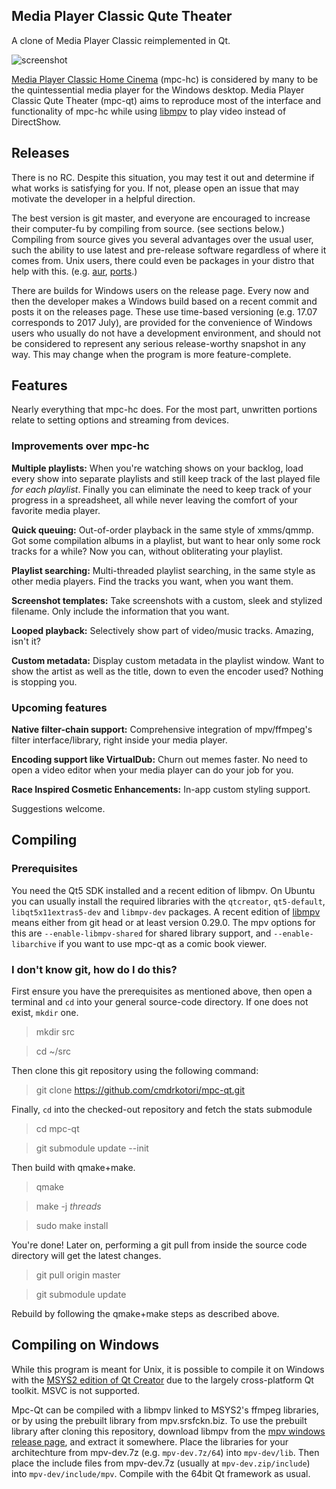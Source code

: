 ## Media Player Classic Qute Theater

A clone of Media Player Classic reimplemented in Qt.

![screenshot]

[Media Player Classic Home Cinema][mpc-hc] (mpc-hc) is considered by many to
be the quintessential media player for the Windows desktop.  Media Player
Classic Qute Theater (mpc-qt) aims to reproduce most of the interface and
functionality of mpc-hc while using [libmpv] to play video instead of
DirectShow.


## Releases

There is no RC.  Despite this situation, you may test it out and determine if
what works is satisfying for you.  If not, please open an issue that may
motivate the developer in a helpful direction.

The best version is git master, and everyone are encouraged to increase their
computer-fu by compiling from source. (see sections below.)  Compiling from
source gives you several advantages over the usual user, such the ability to
use latest and pre-release software regardless of where it comes from.  Unix
users, there could even be packages in your distro that help with this. (e.g.
[aur], [ports].)

There are builds for Windows users on the release page.  Every now and then
the developer makes a Windows build based on a recent commit and posts it on
the releases page.  These use time-based versioning (e.g. 17.07 corresponds to
2017 July), are provided for the convenience of Windows users who usually do
not have a development environment, and should not be considered to represent
any serious release-worthy snapshot in any way.  This may change when the
program is more feature-complete.


## Features

Nearly everything that mpc-hc does.  For the most part, unwritten
portions relate to setting options and streaming from devices.


### Improvements over mpc-hc

**Multiple playlists:**  When you're watching shows on your backlog, load
every show into separate playlists and still keep track of the last played
file *for each playlist*.  Finally you can eliminate the need to keep track of
your progress in a spreadsheet, all while never leaving the comfort of your
favorite media player.

**Quick queuing:**  Out-of-order playback in the same style of xmms/qmmp.
Got some compilation albums in a playlist, but want to hear only some rock
tracks for a while?  Now you can, without obliterating your playlist.

**Playlist searching:**  Multi-threaded playlist searching, in the same style
as other media players.  Find the tracks you want, when you want them.

**Screenshot templates:**  Take screenshots with a custom, sleek and stylized
filename.  Only include the information that you want.

**Looped playback:** Selectively show part of video/music tracks.  Amazing,
isn't it?

**Custom metadata:**  Display custom metadata in the playlist window.  Want to
show the artist as well as the title, down to even the encoder used?  Nothing
is stopping you.


### Upcoming features

**Native filter-chain support:**  Comprehensive integration of mpv/ffmpeg's
filter interface/library, right inside your media player.

**Encoding support like VirtualDub:**  Churn out memes faster.  No need to
open a video editor when your media player can do your job for you.

**Race Inspired Cosmetic Enhancements:**  In-app custom styling support.

Suggestions welcome.


## Compiling

### Prerequisites

You need the Qt5 SDK installed and a recent edition of libmpv.  On Ubuntu you
can usually install the required libraries with the ``qtcreator``,
``qt5-default``, ``libqt5x11extras5-dev`` and ``libmpv-dev`` packages.
A recent edition of [libmpv] means either from git head or at least version
0.29.0.  The mpv options for this are ``--enable-libmpv-shared`` for shared
library support, and ``--enable-libarchive`` if you want to use mpc-qt as a
comic book viewer.


### I don't know git, how do I do this?

First ensure you have the prerequisites as mentioned above, then open a terminal
and `cd` into your general source-code directory. If one does not exist,
`mkdir` one.

>mkdir src

>cd ~/src

Then clone this git repository using the following command:

>git clone https://github.com/cmdrkotori/mpc-qt.git

Finally, `cd` into the checked-out repository and fetch the stats submodule

>cd mpc-qt

>git submodule update --init

Then build with qmake+make.

>qmake

>make -j *threads*

>sudo make install

You're done!  Later on, performing a git pull from inside the source code
directory will get the latest changes.

>git pull origin master

>git submodule update

Rebuild by following the qmake+make steps as described above.

## Compiling on Windows

While this program is meant for Unix, it is possible to compile it on Windows
with the [MSYS2 edition of Qt Creator] due to the largely cross-platform Qt
toolkit.  MSVC is not supported.

Mpc-Qt can be compiled with a libmpv linked to MSYS2's ffmpeg libraries, or by
using the prebuilt library from mpv.srsfckn.biz.  To use the prebuilt library
after cloning this repository, download libmpv from the
[mpv windows release page], and extract it somewhere.  Place the libraries for
your architechture from mpv-dev.7z (e.g. `mpv-dev.7z/64`) into `mpv-dev/lib`.
Then place the include files from mpv-dev.7z (usually at `mpv-dev.zip/include`)
into `mpv-dev/include/mpv`.  Compile with the 64bit Qt framework as usual.

[screenshot]:https://gist.githubusercontent.com/cmdrkotori/c26e75fa01341ec54b648f1ff082a71a/raw/cdc453a1b3ff74c9ef074f3cc54fb47b386d0ac4/screenshot%252020160621.png
[mpc-hc]:https://mpc-hc.org/
[libmpv]:https://github.com/mpv-player/mpv
[mwe]:https://github.com/cmdrkotori/mpc-qt/commit/9400f595
[aur]:https://aur.archlinux.org/packages/mpc-qt-git/
[ports]:https://www.freshports.org/multimedia/mpc-qt
[mpv-build]:https://github.com/mpv-player/mpv-build
[bomi]:https://github.com/xylosper/bomi
[baka]:https://github.com/u8sand/Baka-MPlayer
[mpv windows release page]:https://mpv.srsfckn.biz/
[MSYS2 edition of Qt Creator]:https://wiki.qt.io/MSYS2
